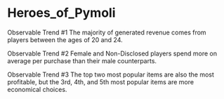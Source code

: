 # Heroes_of_Pymoli
Observable Trend #1
The majority of generated revenue comes from players between the ages of 20 and 24.

Observable Trend #2
Female and Non-Disclosed players spend more on average per purchase than their male counterparts.

Observable Trend #3
The top two most popular items are also the most profitable, but the 3rd, 4th, and 5th most popular items are more economical choices.